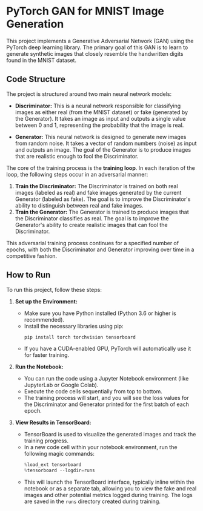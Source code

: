 
# PyTorch GAN for MNIST Image Generation

This project implements a Generative Adversarial Network (GAN) using the PyTorch deep learning library. The primary goal of this GAN is to learn to generate synthetic images that closely resemble the handwritten digits found in the MNIST dataset.

## Code Structure

The project is structured around two main neural network models:

*   **Discriminator:** This is a neural network responsible for classifying images as either real (from the MNIST dataset) or fake (generated by the Generator). It takes an image as input and outputs a single value between 0 and 1, representing the probability that the image is real.

*   **Generator:** This neural network is designed to generate new images from random noise. It takes a vector of random numbers (noise) as input and outputs an image. The goal of the Generator is to produce images that are realistic enough to fool the Discriminator.

The core of the training process is the **training loop**. In each iteration of the loop, the following steps occur in an adversarial manner:

1.  **Train the Discriminator:** The Discriminator is trained on both real images (labeled as real) and fake images generated by the current Generator (labeled as fake). The goal is to improve the Discriminator's ability to distinguish between real and fake images.
2.  **Train the Generator:** The Generator is trained to produce images that the Discriminator classifies as real. The goal is to improve the Generator's ability to create realistic images that can fool the Discriminator.

This adversarial training process continues for a specified number of epochs, with both the Discriminator and Generator improving over time in a competitive fashion.

## How to Run

To run this project, follow these steps:

1.  **Set up the Environment:**
    *   Make sure you have Python installed (Python 3.6 or higher is recommended).
    *   Install the necessary libraries using pip:
        ```bash
        pip install torch torchvision tensorboard
        ```
    *   If you have a CUDA-enabled GPU, PyTorch will automatically use it for faster training.

2.  **Run the Notebook:**
    *   You can run the code using a Jupyter Notebook environment (like JupyterLab or Google Colab).
    *   Execute the code cells sequentially from top to bottom.
    *   The training process will start, and you will see the loss values for the Discriminator and Generator printed for the first batch of each epoch.

3.  **View Results in TensorBoard:**
    *   TensorBoard is used to visualize the generated images and track the training progress.
    *   In a new code cell within your notebook environment, run the following magic commands:
        ```python
        %load_ext tensorboard
        %tensorboard --logdir=runs
        ```
    *   This will launch the TensorBoard interface, typically inline within the notebook or as a separate tab, allowing you to view the fake and real images and other potential metrics logged during training. The logs are saved in the `runs` directory created during training.

